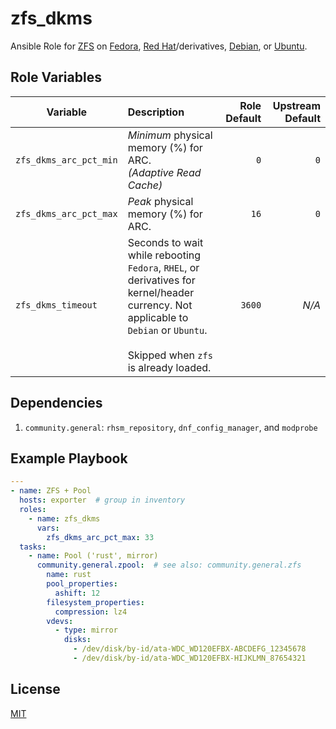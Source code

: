 # zfs\_dkms

Ansible Role for [ZFS](https://zfsonlinux.org/) on
[Fedora](https://openzfs.github.io/openzfs-docs/Getting%20Started/Fedora/index.html),
[Red Hat](https://openzfs.github.io/openzfs-docs/Getting%20Started/RHEL-based%20distro/index.html)/derivatives,
[Debian](https://openzfs.github.io/openzfs-docs/Getting%20Started/Debian/index.html),
or [Ubuntu](https://openzfs.github.io/openzfs-docs/Getting%20Started/Ubuntu/index.html).

## Role Variables

| Variable | Description | Role Default | Upstream Default |
|----------|:------------|-------------:|-----------------:|
| `zfs_dkms_arc_pct_min` | _Minimum_ physical memory (%) for ARC.<br />_(Adaptive Read Cache)_ | `0` | `0` |
| `zfs_dkms_arc_pct_max` | _Peak_ physical memory (%) for ARC. | `16` | `0` |
| `zfs_dkms_timeout` | Seconds to wait while rebooting `Fedora`, `RHEL`, or derivatives for kernel/header currency. Not applicable to `Debian` or `Ubuntu`.<br /><br />Skipped when `zfs` is already loaded. | `3600` | _N/A_ |

## Dependencies

1. `community.general`: `rhsm_repository`, `dnf_config_manager`, and `modprobe`

## Example Playbook

```yaml
---
- name: ZFS + Pool
  hosts: exporter  # group in inventory
  roles:
    - name: zfs_dkms
      vars:
        zfs_dkms_arc_pct_max: 33
  tasks:
    - name: Pool ('rust', mirror)
      community.general.zpool:  # see also: community.general.zfs
        name: rust
        pool_properties:
          ashift: 12
        filesystem_properties:
          compression: lz4
        vdevs:
          - type: mirror
            disks:
              - /dev/disk/by-id/ata-WDC_WD120EFBX-ABCDEFG_12345678
              - /dev/disk/by-id/ata-WDC_WD120EFBX-HIJKLMN_87654321
```

## License

[MIT](./LICENSE)
